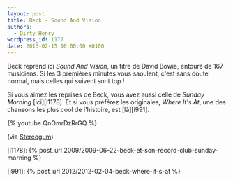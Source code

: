 ```yaml
---
layout: post
title: Beck - Sound And Vision
authors:
  - Dirty Henry
wordpress_id: 1177
date: 2013-02-15 10:00:00 +0100
---
```


Beck reprend ici _Sound And Vision_, un titre de David Bowie, entouré de 167
musiciens. Si les 3 premières minutes vous saoulent, c'est sans doute normal,
mais celles qui suivent sont top !

Si vous aimez les reprises de Beck, vous avez aussi celle de _Sunday Morning_
[ici][i1178]. Et si vous préférez les originales, _Where It's At_, une des
chansons les plus cool de l'histoire, est [là][i991].

{% youtube QnOmrDzRrGQ %}

(via
[Stereogum](http://stereogum.com/1257281/watch-beck-cover-bowies-%E2%80%9Csound-and-vision%E2%80%9D-with-a-167-piece-orchestra/franchises/commercial-appeal/))

[i1178]: {% post_url 2009/2009-06-22-beck-et-son-record-club-sunday-morning %}

[i991]: {% post_url 2012/2012-02-04-beck-where-it-s-at %}
